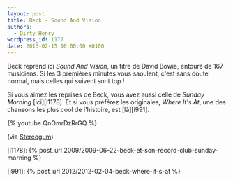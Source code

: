 ```yaml
---
layout: post
title: Beck - Sound And Vision
authors:
  - Dirty Henry
wordpress_id: 1177
date: 2013-02-15 10:00:00 +0100
---
```


Beck reprend ici _Sound And Vision_, un titre de David Bowie, entouré de 167
musiciens. Si les 3 premières minutes vous saoulent, c'est sans doute normal,
mais celles qui suivent sont top !

Si vous aimez les reprises de Beck, vous avez aussi celle de _Sunday Morning_
[ici][i1178]. Et si vous préférez les originales, _Where It's At_, une des
chansons les plus cool de l'histoire, est [là][i991].

{% youtube QnOmrDzRrGQ %}

(via
[Stereogum](http://stereogum.com/1257281/watch-beck-cover-bowies-%E2%80%9Csound-and-vision%E2%80%9D-with-a-167-piece-orchestra/franchises/commercial-appeal/))

[i1178]: {% post_url 2009/2009-06-22-beck-et-son-record-club-sunday-morning %}

[i991]: {% post_url 2012/2012-02-04-beck-where-it-s-at %}
